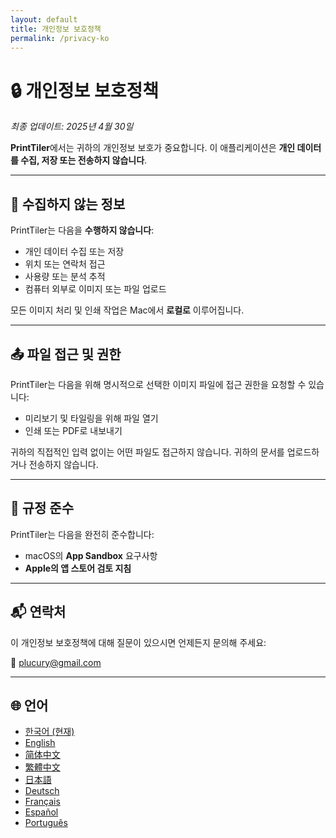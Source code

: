 ```yaml
---
layout: default
title: 개인정보 보호정책
permalink: /privacy-ko
---
```


# 🔒 개인정보 보호정책

_최종 업데이트: 2025년 4월 30일_

**PrintTiler**에서는 귀하의 개인정보 보호가 중요합니다. 이 애플리케이션은 **개인 데이터를 수집, 저장 또는 전송하지 않습니다**.

---

## 📱 수집하지 않는 정보

PrintTiler는 다음을 **수행하지 않습니다**:

- 개인 데이터 수집 또는 저장
- 위치 또는 연락처 접근
- 사용량 또는 분석 추적
- 컴퓨터 외부로 이미지 또는 파일 업로드

모든 이미지 처리 및 인쇄 작업은 Mac에서 **로컬로** 이루어집니다.

---

## 📤 파일 접근 및 권한

PrintTiler는 다음을 위해 명시적으로 선택한 이미지 파일에 접근 권한을 요청할 수 있습니다:

- 미리보기 및 타일링을 위해 파일 열기
- 인쇄 또는 PDF로 내보내기

귀하의 직접적인 입력 없이는 어떤 파일도 접근하지 않습니다. 귀하의 문서를 업로드하거나 전송하지 않습니다.

---

## 🧾 규정 준수

PrintTiler는 다음을 완전히 준수합니다:

- macOS의 **App Sandbox** 요구사항
- **Apple의 앱 스토어 검토 지침**

---

## 📬 연락처

이 개인정보 보호정책에 대해 질문이 있으시면 언제든지 문의해 주세요:

📧 [plucury@gmail.com](mailto:plucury@gmail.com)

---

## 🌐 언어

- [한국어 (현재)](/privacy-ko)
- [English](/privacy)
- [简体中文](/privacy-zh-Hans)
- [繁體中文](/privacy-zh-Hant)
- [日本語](/privacy-ja)
- [Deutsch](/privacy-de)
- [Français](/privacy-fr)
- [Español](/privacy-es)
- [Português](/privacy-pt)
